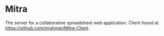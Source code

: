 # Mitra

The server for a collaborative spreadsheet web application. Client found at https://github.com/mighmar/Mitra-Client.
